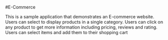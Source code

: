 #E-Commerce

This is a sample application that demonstrates an E-commerce website. Users can select to display products in a single category. Users can click on any product to get more information including pricing, reviews and rating. Users can select items and add them to their shopping cart
